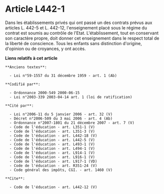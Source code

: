 # Article L442-1

Dans les établissements privés qui ont passé un des contrats prévus aux articles L. 442-5 et L. 442-12, l'enseignement placé
sous le régime du contrat est soumis au contrôle de l'Etat. L'établissement, tout en conservant son caractère propre, doit
donner cet enseignement dans le respect total de la liberté de conscience. Tous les enfants sans distinction d'origine,
d'opinion ou de croyances, y ont accès.

**Liens relatifs à cet article**

	**Anciens textes**:

	  - Loi n°59-1557 du 31 décembre 1959 - art. 1 (Ab)

	**Codifié par**:

	  - Ordonnance 2000-549 2000-06-15
	  - Loi n°2003-339 2003-04-14 art. 1 (loi de ratification)

	**Cité par**:

	  - Loi n°2006-11 du 5 janvier 2006 - art. 32 (V)
	  - Décret n°2006-509 du 3 mai 2006 - art. 4 (Ab)
	  - Ordonnance n°2007-1801 du 21 décembre 2007 - art. 7 (V)
	  - Code de l'éducation - art. L351-1 (V)
	  - Code de l'éducation - art. L351-3 (V)
	  - Code de l'éducation - art. L442-18 (V)
	  - Code de l'éducation - art. L442-5 (V)
	  - Code de l'éducation - art. L493-1 (V)
	  - Code de l'éducation - art. L494-1 (V)
	  - Code de l'éducation - art. L914-1 (V)
	  - Code de l'éducation - art. L916-1 (V)
	  - Code de l'éducation - art. L917-1 (VD)
	  - Code de l'éducation - art. R351-24 (V)
	  - Code général des impôts, CGI. - art. 1460 (V)

	**Cite**:

	  - Code de l'éducation - art. L442-12 (V)
